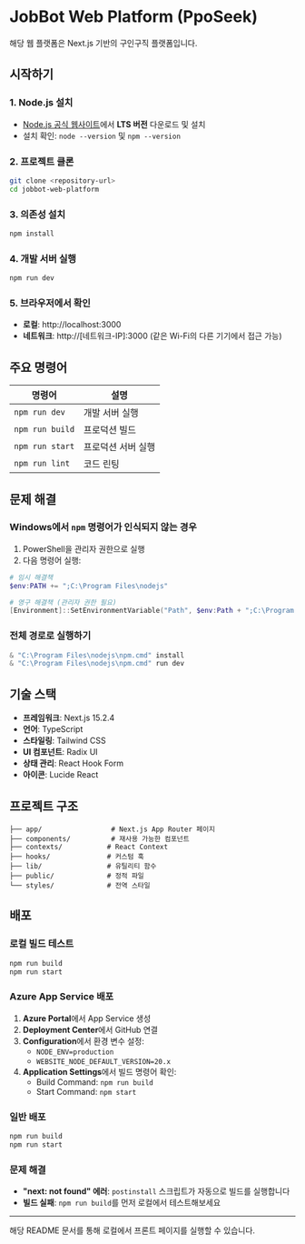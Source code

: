 # JobBot Web Platform (PpoSeek)

해당 웹 플랫폼은 Next.js 기반의 구인구직 플랫폼입니다.

## 시작하기

### 1. Node.js 설치
- [Node.js 공식 웹사이트](https://nodejs.org)에서 **LTS 버전** 다운로드 및 설치
- 설치 확인: `node --version` 및 `npm --version`

### 2. 프로젝트 클론
```bash
git clone <repository-url>
cd jobbot-web-platform
```

### 3. 의존성 설치
```bash
npm install
```

### 4. 개발 서버 실행
```bash
npm run dev
```

### 5. 브라우저에서 확인
- **로컬**: http://localhost:3000
- **네트워크**: http://[네트워크-IP]:3000 (같은 Wi-Fi의 다른 기기에서 접근 가능)

## 주요 명령어

| 명령어 | 설명 |
|--------|------|
| `npm run dev` | 개발 서버 실행 |
| `npm run build` | 프로덕션 빌드 |
| `npm run start` | 프로덕션 서버 실행 |
| `npm run lint` | 코드 린팅 |

## 문제 해결

### Windows에서 `npm` 명령어가 인식되지 않는 경우
1. PowerShell을 관리자 권한으로 실행
2. 다음 명령어 실행:
```powershell
# 임시 해결책
$env:PATH += ";C:\Program Files\nodejs"

# 영구 해결책 (관리자 권한 필요)
[Environment]::SetEnvironmentVariable("Path", $env:Path + ";C:\Program Files\nodejs", [EnvironmentVariableTarget]::Machine)
```

### 전체 경로로 실행하기
```powershell
& "C:\Program Files\nodejs\npm.cmd" install
& "C:\Program Files\nodejs\npm.cmd" run dev
```

## 기술 스택
- **프레임워크**: Next.js 15.2.4
- **언어**: TypeScript
- **스타일링**: Tailwind CSS
- **UI 컴포넌트**: Radix UI
- **상태 관리**: React Hook Form
- **아이콘**: Lucide React

## 프로젝트 구조
```
├── app/                 # Next.js App Router 페이지
├── components/          # 재사용 가능한 컴포넌트
├── contexts/           # React Context
├── hooks/              # 커스텀 훅
├── lib/                # 유틸리티 함수
├── public/             # 정적 파일
└── styles/             # 전역 스타일
```

## 배포

### 로컬 빌드 테스트
```bash
npm run build
npm run start
```

### Azure App Service 배포
1. **Azure Portal**에서 App Service 생성
2. **Deployment Center**에서 GitHub 연결
3. **Configuration**에서 환경 변수 설정:
   - `NODE_ENV=production`
   - `WEBSITE_NODE_DEFAULT_VERSION=20.x`
4. **Application Settings**에서 빌드 명령어 확인:
   - Build Command: `npm run build`
   - Start Command: `npm start`

### 일반 배포
```bash
npm run build
npm run start
```

### 문제 해결
- **"next: not found" 에러**: `postinstall` 스크립트가 자동으로 빌드를 실행합니다
- **빌드 실패**: `npm run build`를 먼저 로컬에서 테스트해보세요

---
해당 README 문서를 통해 로컬에서 프론트 페이지를 실행할 수 있습니다.